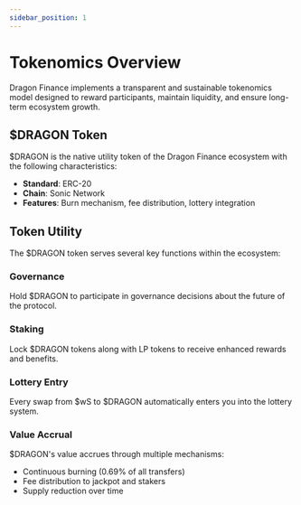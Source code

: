 ```yaml
---
sidebar_position: 1
---
```


# Tokenomics Overview

Dragon Finance implements a transparent and sustainable tokenomics model designed to reward participants, maintain liquidity, and ensure long-term ecosystem growth.

## $DRAGON Token

$DRAGON is the native utility token of the Dragon Finance ecosystem with the following characteristics:

- **Standard**: ERC-20
- **Chain**: Sonic Network
- **Features**: Burn mechanism, fee distribution, lottery integration

## Token Utility

The $DRAGON token serves several key functions within the ecosystem:

### Governance

Hold $DRAGON to participate in governance decisions about the future of the protocol.

### Staking

Lock $DRAGON tokens along with LP tokens to receive enhanced rewards and benefits.

### Lottery Entry

Every swap from $wS to $DRAGON automatically enters you into the lottery system.

### Value Accrual

$DRAGON's value accrues through multiple mechanisms:

- Continuous burning (0.69% of all transfers)
- Fee distribution to jackpot and stakers
- Supply reduction over time
